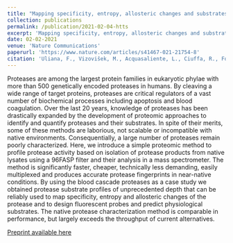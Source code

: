 ```yaml
---
title: "Mapping specificity, entropy, allosteric changes and substrates in blood proteases by a high- throughput protease screen"
collection: publications
permalink: /publication/2021-02-04-htts
excerpt: 'Mapping specificity, entropy, allosteric changes and substrates in blood proteases by a high- throughput protease screen'
date: 02-02-2021
venue: 'Nature Communications'
paperurl: 'https://www.nature.com/articles/s41467-021-21754-8'
citation: 'Uliana, F., Vizovišek, M., Acquasaliente, L., Ciuffa, R., Fossati, A., Frommelt, F., Goetze, S., Wollscheid, B., Gstaiger, M., De Filippis, V., auf dem Keller, U., & Aebersold, R. (2021). Mapping specificity, cleavage entropy, allosteric changes and substrates of blood proteases in a high-throughput screen. Nature Communications, 12(1), 1693. https://doi.org/10.1038/s41467-021-21754-8'
---
```


Proteases are among the largest protein families in eukaryotic phylae with more than 500 genetically encoded proteases in humans. By cleaving a wide range of target proteins, proteases are critical regulators of a vast number of biochemical processes including apoptosis and blood coagulation. Over the last 20 years, knowledge of proteases has been drastically expanded by the development of proteomic approaches to identify and quantify proteases and their substrates. In spite of their merits, some of these methods are laborious, not scalable or incompatible with native environments. Consequentially, a large number of proteases remain poorly characterized. Here, we introduce a simple proteomic method to profile protease activity based on isolation of protease products from native lysates using a 96FASP filter and their analysis in a mass spectrometer. The method is significantly faster, cheaper, technically less demanding, easily multiplexed and produces accurate protease fingerprints in near-native conditions. By using the blood cascade proteases as a case study we obtained protease substrate profiles of unprecedented depth that can be reliably used to map specificity, entropy and allosteric changes of the protease and to design fluorescent probes and predict physiological substrates. The native protease characterization method is comparable in performance, but largely exceeds the throughput of current alternatives.

[Preprint available here](https://www.biorxiv.org/content/10.1101/2020.07.20.211524v1)




